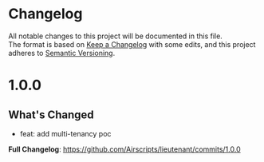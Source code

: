 # Changelog
All notable changes to this project will be documented in this file.  
The format is based on [Keep a Changelog](https://keepachangelog.com/en/1.0.0/) with some edits,
and this project adheres to [Semantic Versioning](https://semver.org/spec/v2.0.0.html).  

# 1.0.0

## What's Changed
* feat: add multi-tenancy poc

**Full Changelog**: https://github.com/Airscripts/lieutenant/commits/1.0.0
